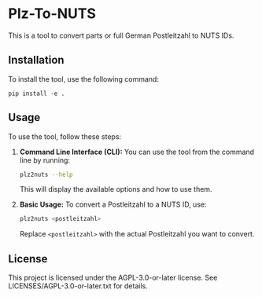 # Plz-To-NUTS
This is a tool to convert parts or full German Postleitzahl to NUTS IDs.

## Installation
To install the tool, use the following command:
```
pip install -e .
```

## Usage
To use the tool, follow these steps:
1. **Command Line Interface (CLI):** You can use the tool from the command line by running:
   ```sh
   plz2nuts --help
   ```
   This will display the available options and how to use them.

2. **Basic Usage:** To convert a Postleitzahl to a NUTS ID, use:
   ```sh
   plz2nuts <postleitzahl>
   ```
   Replace `<postleitzahl>` with the actual Postleitzahl you want to convert.


## License
This project is licensed under the AGPL-3.0-or-later license. See LICENSES/AGPL-3.0-or-later.txt for details.

